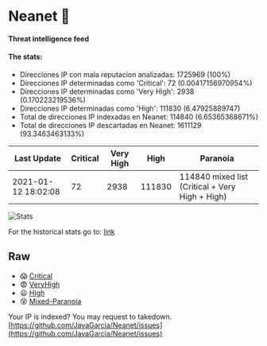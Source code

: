 # Neanet :hocho:
#### Threat intelligence feed
#### The stats:

- Direcciones IP con mala reputacion analizadas: 1725969 (100%)
- Direcciones IP determinadas como 'Critical':  72 (0.00417156970954%)
- Direcciones IP determinadas como 'Very High':  2938 (0.170223219536%)
- Direcciones IP determinadas como 'High':  111830 (6.47925889747)
- Total de direcciones IP indexadas en Neanet:  114840 (6.65365368671%)
- Total de direcciones IP descartadas en Neanet:  1611129 (93.3463463133%)

| Last Update | Critical | Very High | High | Paranoia |
| --- | --- | --- | --- | --- |
| 2021-01-12 18:02:08 | 72 | 2938 | 111830 | 114840 mixed list (Critical + Very High + High)|

![Stats](https://docs.google.com/spreadsheets/d/e/2PACX-1vSnaNMIXVabIpDJjufMlzH7poXnshF3mgd8Is1g9ytUEzVsP5my4Trn8f-xkoLLQ38xpL3HtmUexLo6/pubchart?oid=501124687&format=image)

For the historical stats go to: [link](/stats.csv)
## Raw
- :scream: [Critical](https://raw.githubusercontent.com/JavaGarcia/Neanet/master/blacklists/neanet_critical.txt)
- :fearful: [VeryHigh](https://raw.githubusercontent.com/JavaGarcia/Neanet/master/blacklists/neanet_veryHigh.txtt)
- :frowning: [High](https://raw.githubusercontent.com/JavaGarcia/Neanet/master/blacklists/neanet_high.txt)
- :dizzy_face: [Mixed-Paranoia](https://raw.githubusercontent.com/JavaGarcia/Neanet/master/blacklists/neanet_all.txt)


Your IP is indexed? You may request to takedown. [https://github.com/JavaGarcia/Neanet/issues](https://github.com/JavaGarcia/Neanet/issues)
























































































































































































































































































































































































































































































































































































































































































































































































































































































































































































































































































































































































































































































































































































































































































































































































































































































































































































































































































































































































































































































































































































































































































































































































































































































































































































































































































































































































































































































































































































































































































































































































































































































































































































































































































































































































